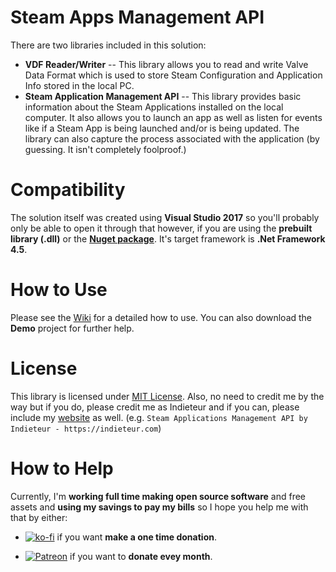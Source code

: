 # Steam Apps Management API
There are two libraries included in this solution:
* **VDF Reader/Writer** -- This library allows you to read and write Valve Data Format which is used to store Steam Configuration and Application Info stored in the local PC.
* **Steam Application Management API** -- This library provides basic information about the Steam Applications installed on the local computer. It also allows you to launch an app as well as listen for events like if a Steam App is being launched and/or is being updated. The library can also capture the process associated with the application (by guessing. It isn't completely foolproof.)

# Compatibility
The solution itself was created using **Visual Studio 2017** so you'll probably only be able to open it through that however, if you are using the **prebuilt library (.dll)** or the [**Nuget package**](https://www.nuget.org/packages/Indieteur.SteamAppsManAndVDFAPI). It's target framework is **.Net Framework 4.5**.

# How to Use
Please see the [Wiki](https://github.com/Indieteur/Steam-Apps-Management-API/wiki) for a detailed how to use. You can also download the **Demo** project for further help.

# License
This library is licensed under [MIT License](https://opensource.org/licenses/MIT). Also, no need to credit me by the way but if you do, please credit me as Indieteur and if you can, please include my [website](https://indieteur.com) as well. (e.g. `Steam Applications Management API by Indieteur - https://indieteur.com`)

# How to Help
Currently, I'm **working full time making open source software** and free assets and **using my savings to pay my bills** so I hope you help me with that by either:


* [![ko-fi](https://www.ko-fi.com/img/donate_sm.png)](https://ko-fi.com/Y8Y8M5JV) if you want **make a one time donation**.

* [![Patreon](https://c5.patreon.com/external/logo/become_a_patron_button.png)](https://www.patreon.com/indieteur) if you want to **donate evey month**.